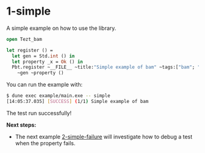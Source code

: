 # 1-simple

A simple example on how to use the library.

```ocaml
open Tezt_bam

let register () =
  let gen = Std.int () in
  let property _x = Ok () in
  Pbt.register ~__FILE__ ~title:"Simple example of bam" ~tags:["bam"; "simple"]
    ~gen ~property ()	
```

You can run the example with:

```bash
$ dune exec example/main.exe -- simple
[14:05:37.035] [SUCCESS] (1/1) Simple example of bam
```

The test run successfully!

**Next steps:**
- The next example
  [2-simple-failure](https://github.com/francoisthire/bam/tree/master/example/2-simple-failure)
  will investigate how to debug a test when the property fails.

